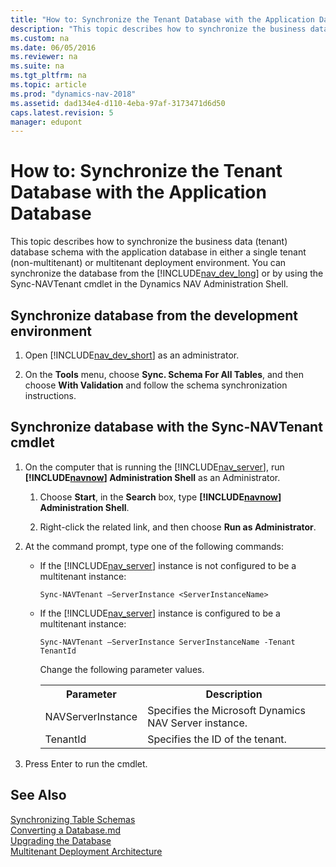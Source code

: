 ```yaml
---
title: "How to: Synchronize the Tenant Database with the Application Database"
description: "This topic describes how to synchronize the business data (tenant) database schema with the application database in either a single tenant (non-multitenant) or multitenant deployment environment."
ms.custom: na
ms.date: 06/05/2016
ms.reviewer: na
ms.suite: na
ms.tgt_pltfrm: na
ms.topic: article
ms.prod: "dynamics-nav-2018"
ms.assetid: dad134e4-d110-4eba-97af-3173471d6d50
caps.latest.revision: 5
manager: edupont
---
```

# How to: Synchronize the Tenant Database with the Application Database
This topic describes how to synchronize the business data \(tenant\) database schema with the application database in either a single tenant (non-multitenant) or multitenant deployment environment. You can synchronize the database from the [!INCLUDE[nav_dev_long](includes/nav_dev_long_md.md)] or by using the Sync-NAVTenant cmdlet in the Dynamics NAV Administration Shell.

## Synchronize database from the development environment

1.  Open [!INCLUDE[nav_dev_short](includes/nav_dev_short_md.md)] as an administrator.

2.  On the **Tools** menu, choose **Sync. Schema For All Tables**, and then choose **With Validation** and follow the schema synchronization instructions.

## Synchronize database with the Sync-NAVTenant cmdlet  

1. On the computer that is running the [!INCLUDE[nav_server](includes/nav_server_md.md)], run **[!INCLUDE[navnow](includes/navnow_md.md)] Administration Shell** as an Administrator.  

   1.  Choose **Start**, in the **Search** box, type **[!INCLUDE[navnow](includes/navnow_md.md)] Administration Shell**.  

   2.  Right-click the related link, and then choose **Run as Administrator**.  

2. At the command prompt, type one of the following commands:  

   - If the [!INCLUDE[nav_server](includes/nav_server_md.md)] instance is not configured to be a multitenant instance:  

     ```  
     Sync-NAVTenant –ServerInstance <ServerInstanceName>  
     ```  

   - If the [!INCLUDE[nav_server](includes/nav_server_md.md)] instance is configured to be a multitenant instance:  

     ```  
     Sync-NAVTenant –ServerInstance ServerInstanceName -Tenant TenantId  
     ```  

     Change the following parameter values.  

     <table>
     <tr>
     <th>Parameter</th>
     <th>Description</th>
     </tr>
     <tr>
     <td>NAVServerInstance</td>
     <td>Specifies the Microsoft Dynamics NAV Server instance.</td>
     </tr>
     <tr>
     <td>TenantId</td>
     <td>Specifies the ID of the tenant.</td>
     </tr>
     </table>

3. Press Enter to run the cmdlet.  

## See Also  
[Synchronizing Table Schemas](Synchronizing-Table-Schemas.md)  
[Converting a Database.md](Converting-a-Database.md)  
[Upgrading the Database](Upgrading-the-Data.md)  
[Multitenant Deployment Architecture](Multitenant-Deployment-Architecture.md)   
